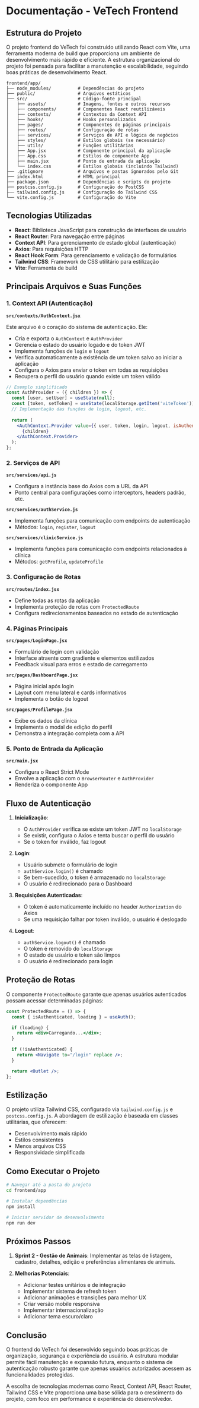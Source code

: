 # Documentação - VeTech Frontend

## Estrutura do Projeto

O projeto frontend do VeTech foi construído utilizando React com Vite, uma ferramenta moderna de build que proporciona um ambiente de desenvolvimento mais rápido e eficiente. A estrutura organizacional do projeto foi pensada para facilitar a manutenção e escalabilidade, seguindo boas práticas de desenvolvimento React.

```
frontend/app/
├── node_modules/          # Dependências do projeto
├── public/                # Arquivos estáticos
├── src/                   # Código-fonte principal
│   ├── assets/            # Imagens, fontes e outros recursos
│   ├── components/        # Componentes React reutilizáveis
│   ├── contexts/          # Contextos da Context API
│   ├── hooks/             # Hooks personalizados
│   ├── pages/             # Componentes de páginas principais
│   ├── routes/            # Configuração de rotas
│   ├── services/          # Serviços de API e lógica de negócios
│   ├── styles/            # Estilos globais (se necessário)
│   ├── utils/             # Funções utilitárias
│   ├── App.jsx            # Componente principal da aplicação
│   ├── App.css            # Estilos do componente App
│   ├── main.jsx           # Ponto de entrada da aplicação
│   └── index.css          # Estilos globais (incluindo Tailwind)
├── .gitignore             # Arquivos e pastas ignorados pelo Git
├── index.html             # HTML principal
├── package.json           # Dependências e scripts do projeto
├── postcss.config.js      # Configuração do PostCSS
├── tailwind.config.js     # Configuração do Tailwind CSS
└── vite.config.js         # Configuração do Vite
```

## Tecnologias Utilizadas

- **React**: Biblioteca JavaScript para construção de interfaces de usuário
- **React Router**: Para navegação entre páginas
- **Context API**: Para gerenciamento de estado global (autenticação)
- **Axios**: Para requisições HTTP
- **React Hook Form**: Para gerenciamento e validação de formulários
- **Tailwind CSS**: Framework de CSS utilitário para estilização
- **Vite**: Ferramenta de build

## Principais Arquivos e Suas Funções

### 1. Context API (Autenticação)

**`src/contexts/AuthContext.jsx`**

Este arquivo é o coração do sistema de autenticação. Ele:

- Cria e exporta o `AuthContext` e `AuthProvider`
- Gerencia o estado do usuário logado e do token JWT
- Implementa funções de `login` e `logout`
- Verifica automaticamente a existência de um token salvo ao iniciar a aplicação
- Configura o Axios para enviar o token em todas as requisições
- Recupera o perfil do usuário quando existe um token válido

```jsx
// Exemplo simplificado
const AuthProvider = ({ children }) => {
  const [user, setUser] = useState(null);
  const [token, setToken] = useState(localStorage.getItem('viteToken'));
  // Implementação das funções de login, logout, etc.
  
  return (
    <AuthContext.Provider value={{ user, token, login, logout, isAuthenticated: !!token }}>
      {children}
    </AuthContext.Provider>
  );
};
```

### 2. Serviços de API

**`src/services/api.js`**
- Configura a instância base do Axios com a URL da API
- Ponto central para configurações como interceptors, headers padrão, etc.

**`src/services/authService.js`**
- Implementa funções para comunicação com endpoints de autenticação
- Métodos: `login`, `register`, `logout`

**`src/services/clinicService.js`**
- Implementa funções para comunicação com endpoints relacionados à clínica
- Métodos: `getProfile`, `updateProfile`

### 3. Configuração de Rotas

**`src/routes/index.jsx`**
- Define todas as rotas da aplicação
- Implementa proteção de rotas com `ProtectedRoute`
- Configura redirecionamentos baseados no estado de autenticação

### 4. Páginas Principais

**`src/pages/LoginPage.jsx`**
- Formulário de login com validação
- Interface atraente com gradiente e elementos estilizados
- Feedback visual para erros e estado de carregamento

**`src/pages/DashboardPage.jsx`**
- Página inicial após login
- Layout com menu lateral e cards informativos
- Implementa o botão de logout

**`src/pages/ProfilePage.jsx`**
- Exibe os dados da clínica
- Implementa o modal de edição do perfil
- Demonstra a integração completa com a API

### 5. Ponto de Entrada da Aplicação

**`src/main.jsx`**
- Configura o React Strict Mode
- Envolve a aplicação com o `BrowserRouter` e `AuthProvider`
- Renderiza o componente App

## Fluxo de Autenticação

1. **Inicialização**:
   - O `AuthProvider` verifica se existe um token JWT no `localStorage`
   - Se existir, configura o Axios e tenta buscar o perfil do usuário
   - Se o token for inválido, faz logout

2. **Login**:
   - Usuário submete o formulário de login
   - `authService.login()` é chamado
   - Se bem-sucedido, o token é armazenado no `localStorage`
   - O usuário é redirecionado para o Dashboard

3. **Requisições Autenticadas**:
   - O token é automaticamente incluído no header `Authorization` do Axios
   - Se uma requisição falhar por token inválido, o usuário é deslogado

4. **Logout**:
   - `authService.logout()` é chamado
   - O token é removido do `localStorage`
   - O estado de usuário e token são limpos
   - O usuário é redirecionado para login

## Proteção de Rotas

O componente `ProtectedRoute` garante que apenas usuários autenticados possam acessar determinadas páginas:

```jsx
const ProtectedRoute = () => {
  const { isAuthenticated, loading } = useAuth();

  if (loading) {
    return <div>Carregando...</div>;
  }

  if (!isAuthenticated) {
    return <Navigate to="/login" replace />;
  }

  return <Outlet />;
};
```

## Estilização

O projeto utiliza Tailwind CSS, configurado via `tailwind.config.js` e `postcss.config.js`. A abordagem de estilização é baseada em classes utilitárias, que oferecem:

- Desenvolvimento mais rápido
- Estilos consistentes
- Menos arquivos CSS
- Responsividade simplificada

## Como Executar o Projeto

```bash
# Navegar até a pasta do projeto
cd frontend/app

# Instalar dependências
npm install

# Iniciar servidor de desenvolvimento
npm run dev
```

## Próximos Passos

1. **Sprint 2 - Gestão de Animais**: Implementar as telas de listagem, cadastro, detalhes, edição e preferências alimentares de animais.

2. **Melhorias Potenciais**:
   - Adicionar testes unitários e de integração
   - Implementar sistema de refresh token
   - Adicionar animações e transições para melhor UX
   - Criar versão mobile responsiva
   - Implementar internacionalização
   - Adicionar tema escuro/claro

## Conclusão

O frontend do VeTech foi desenvolvido seguindo boas práticas de organização, segurança e experiência do usuário. A estrutura modular permite fácil manutenção e expansão futura, enquanto o sistema de autenticação robusto garante que apenas usuários autorizados acessem as funcionalidades protegidas.

A escolha de tecnologias modernas como React, Context API, React Router, Tailwind CSS e Vite proporciona uma base sólida para o crescimento do projeto, com foco em performance e experiência do desenvolvedor. 